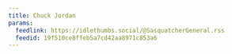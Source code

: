 ```yaml
---
title: Chuck Jordan
params:
  feedlink: https://idlethumbs.social/@SasquatcherGeneral.rss
  feedid: 19f510ce8ffeb5a7cd42aa8971c853a6
---
```


